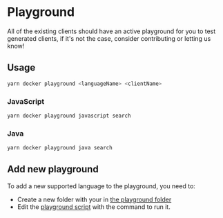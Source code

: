 # Playground

All of the existing clients should have an active playground for you to test generated clients, if it's not the case, consider contributing or letting us know!

## Usage

```bash
yarn docker playground <languageName> <clientName>
```

### JavaScript

```bash
yarn docker playground javascript search
```

### Java

```bash
yarn docker playground java search
```

## Add new playground

To add a new supported language to the playground, you need to:

- Create a new folder with your <languageName> in [the playground folder](../playground/)
- Edit the [playground script](../scripts/playground.sh) with the command to run it.

